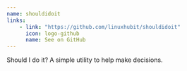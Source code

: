 ```yaml
---
name: shouldidoit
links: 
    - link: "https://github.com/linuxhubit/shouldidoit"
      icon: logo-github
      name: See on GitHub
---
```

<p>Should I do it? A simple utility to help make decisions.</p>